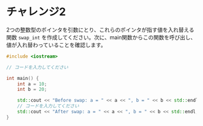 # チャレンジ2

2つの整数型のポインタを引数にとり、これらのポインタが指す値を入れ替える関数 `swap_int` を作成してください。次に、main関数からこの関数を呼び出し、値が入れ替わっていることを確認します。

```cpp
#include <iostream>

// コードを入力してください

int main() {
    int a = 10;
    int b = 20;

    std::cout << "Before swap: a = " << a << ", b = " << b << std::endl;
    // コードを入力してください
    std::cout << "After swap: a = " << a << ", b = " << b << std::endl;
}
```
